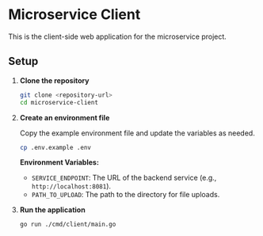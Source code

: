# Microservice Client

This is the client-side web application for the microservice project.

## Setup

1.  **Clone the repository**
    ```bash
    git clone <repository-url>
    cd microservice-client
    ```

2.  **Create an environment file**

    Copy the example environment file and update the variables as needed.
    ```bash
    cp .env.example .env
    ```

    **Environment Variables:**
    *   `SERVICE_ENDPOINT`: The URL of the backend service (e.g., `http://localhost:8081`).
    *   `PATH_TO_UPLOAD`: The path to the directory for file uploads.

3.  **Run the application**
    ```bash
    go run ./cmd/client/main.go
    ```